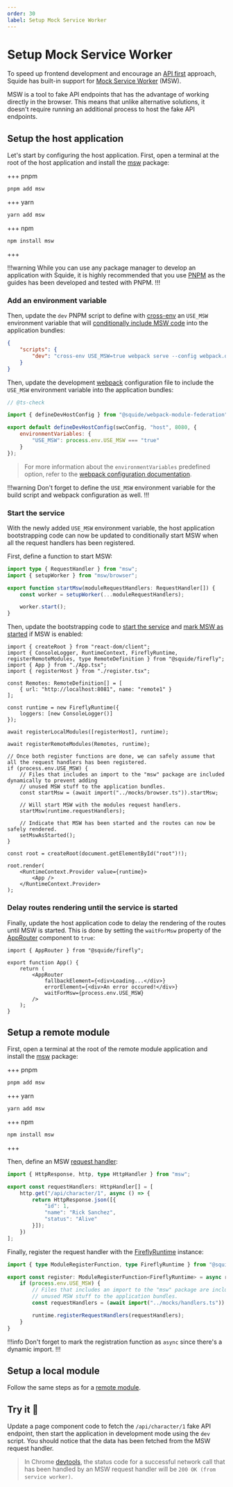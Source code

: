 ```yaml
---
order: 30
label: Setup Mock Service Worker
---
```


# Setup Mock Service Worker

To speed up frontend development and encourage an [API first](https://swagger.io/resources/articles/adopting-an-api-first-approach/) approach, Squide has built-in support for [Mock Service Worker](https://mswjs.io/) (MSW).

MSW is a tool to fake API endpoints that has the advantage of working directly in the browser. This means that unlike alternative solutions, it doesn't require running an additional process to host the fake API endpoints.

## Setup the host application

Let's start by configuring the host application. First, open a terminal at the root of the host application and install the [msw](https://www.npmjs.com/package/msw) package:

+++ pnpm
```bash
pnpm add msw
```
+++ yarn
```bash
yarn add msw
```
+++ npm
```bash
npm install msw
```
+++

!!!warning
While you can use any package manager to develop an application with Squide, it is highly recommended that you use [PNPM](https://pnpm.io/) as the guides has been developed and tested with PNPM.
!!!

### Add an environment variable

Then, update the `dev` PNPM script to define with [cross-env](https://www.npmjs.com/package/cross-env) an `USE_MSW` environment variable that will [conditionally include MSW code](https://mswjs.io/docs/integrations/browser#conditionally-enable-mocking) into the application bundles:

```json package.json
{
    "scripts": {
        "dev": "cross-env USE_MSW=true webpack serve --config webpack.dev.js"
    }
}
```

Then, update the development [webpack](https://webpack.js.org/) configuration file to include the `USE_MSW` environment variable into the application bundles:

```js !#7 webpack.dev.js
// @ts-check

import { defineDevHostConfig } from "@squide/webpack-module-federation";

export default defineDevHostConfig(swcConfig, "host", 8080, {
    environmentVariables: {
        "USE_MSW": process.env.USE_MSW === "true"
    }
});
```

> For more information about the `environmentVariables` predefined option, refer to the [webpack configuration documentation](https://gsoft-inc.github.io/wl-web-configs/webpack/configure-dev/#define-environment-variables).

!!!warning
Don't forget to define the `USE_MSW` environment variable for the build script and webpack configuration as well.
!!!

### Start the service

With the newly added `USE_MSW` environment variable, the host application bootstrapping code can now be updated to conditionally start MSW when all the request handlers has been registered.

First, define a function to start MSW:

```ts host/mocks/browser.ts
import type { RequestHandler } from "msw";
import { setupWorker } from "msw/browser";

export function startMsw(moduleRequestHandlers: RequestHandler[]) {
    const worker = setupWorker(...moduleRequestHandlers);

    worker.start();
}
```

Then, update the bootstrapping code to [start the service](https://mswjs.io/docs/integrations/browser#setup) and [mark MSW as started](../reference/msw/setMswAsStarted.md) if MSW is enabled:

```tsx !#18-29 host/src/bootstrap.tsx
import { createRoot } from "react-dom/client";
import { ConsoleLogger, RuntimeContext, FireflyRuntime, registerRemoteModules, type RemoteDefinition } from "@squide/firefly";
import { App } from "./App.tsx";
import { registerHost } from "./register.tsx";

const Remotes: RemoteDefinition[] = [
    { url: "http://localhost:8081", name: "remote1" }
];

const runtime = new FireflyRuntime({
    loggers: [new ConsoleLogger()]
});

await registerLocalModules([registerHost], runtime);

await registerRemoteModules(Remotes, runtime);

// Once both register functions are done, we can safely assume that all the request handlers has been registered.
if (process.env.USE_MSW) {
    // Files that includes an import to the "msw" package are included dynamically to prevent adding
    // unused MSW stuff to the application bundles.
    const startMsw = (await import("../mocks/browser.ts")).startMsw;

    // Will start MSW with the modules request handlers.
    startMsw(runtime.requestHandlers);

    // Indicate that MSW has been started and the routes can now be safely rendered.
    setMswAsStarted();
}

const root = createRoot(document.getElementById("root")!);

root.render(
    <RuntimeContext.Provider value={runtime}>
        <App />
    </RuntimeContext.Provider>
);
```

### Delay routes rendering until the service is started

Finally, update the host application code to delay the rendering of the routes until MSW is started. This is done by setting the `waitForMsw` property of the [AppRouter](../reference/routing/appRouter.md) component to `true`:

```tsx !#8 host/src/App.tsx
import { AppRouter } from "@squide/firefly";

export function App() {
    return (
        <AppRouter
            fallbackElement={<div>Loading...</div>}
            errorElement={<div>An error occured!</div>}
            waitForMsw={process.env.USE_MSW}
        />
    );
}
```

## Setup a remote module

First, open a terminal at the root of the remote module application and install the [msw](https://www.npmjs.com/package/msw) package:

+++ pnpm
```bash
pnpm add msw
```
+++ yarn
```bash
yarn add msw
```
+++ npm
```bash
npm install msw
```
+++

Then, define an MSW [request handler](https://mswjs.io/docs/concepts/request-handler/):

```ts remote-module/mocks/handlers.ts
import { HttpResponse, http, type HttpHandler } from "msw";

export const requestHandlers: HttpHandler[] = [
    http.get("/api/character/1", async () => {
        return HttpResponse.json([{
            "id": 1,
            "name": "Rick Sanchez",
            "status": "Alive"
        }]);
    })
];
```

Finally, register the request handler with the [FireflyRuntime](../reference/runtime/runtime-class.md) instance:

```ts !#4,7,9 remote-module/src/register.tsx
import { type ModuleRegisterFunction, type FireflyRuntime } from "@squide/firefly"; 

export const register: ModuleRegisterFunction<FireflyRuntime> = async runtime => {
    if (process.env.USE_MSW) {
        // Files that includes an import to the "msw" package are included dynamically to prevent adding
        // unused MSW stuff to the application bundles.
        const requestHandlers = (await import("../mocks/handlers.ts")).requestHandlers;

        runtime.registerRequestHandlers(requestHandlers);
    }
}
```

!!!info
Don't forget to mark the registration function as `async` since there's a dynamic import.
!!!

## Setup a local module

Follow the same steps as for a [remote module](#setup-a-remote-module).

## Try it :rocket:

Update a page component code to fetch the `/api/character/1` fake API endpoint, then start the application in development mode using the `dev` script. You should notice that the data has been fetched from the MSW request handler.

> In Chrome [devtools](https://developer.chrome.com/docs/devtools/), the status code for a successful network call that has been handled by an MSW request handler will be `200 OK (from service worker)`.
